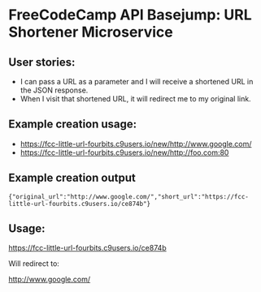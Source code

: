 # FreeCodeCamp API Basejump: URL Shortener Microservice

## User stories:
- I can pass a URL as a parameter and I will receive a shortened URL in the JSON response.
- When I visit that shortened URL, it will redirect me to my original link.

## Example creation usage:
- https://fcc-little-url-fourbits.c9users.io/new/http://www.google.com/
- https://fcc-little-url-fourbits.c9users.io/new/http://foo.com:80

## Example creation output
`{"original_url":"http://www.google.com/","short_url":"https://fcc-little-url-fourbits.c9users.io/ce874b"}`

## Usage:
https://fcc-little-url-fourbits.c9users.io/ce874b

Will redirect to:

http://www.google.com/